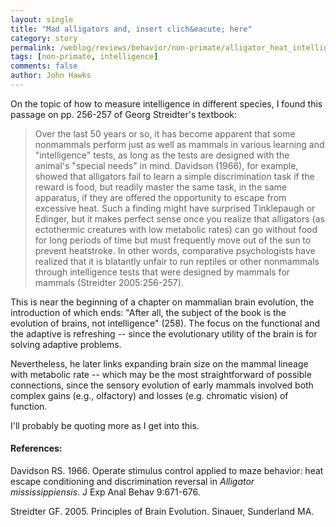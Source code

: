 ```yaml
---
layout: single 
title: "Mad alligators and, insert clich&eacute; here" 
category: story
permalink: /weblog/reviews/behavior/non-primate/alligator_heat_intelligence_streidter_2006.html
tags: [non-primate, intelligence] 
comments: false 
author: John Hawks 
---
```



<p>
On the topic of how to measure intelligence in different species, I found this passage on pp. 256-257 of Georg Streidter's textbook: 
</p>

<blockquote>Over the last 50 years or so, it has become apparent that some nonmammals perform just as well as mammals in various learning and "intelligence" tests, as long as the tests are designed with the animal's "special needs" in mind. Davidson (1966), for example, showed that alligators fail to learn a simple discrimination task if the reward is food, but readily master the same task, in the same apparatus, if they are offered the opportunity to escape from excessive heat. Such a finding might have surprised Tinklepaugh or Edinger, but it makes perfect sense once you realize that alligators (as ectothermic creatures with low metabolic rates) can go without food for long periods of time but must frequently move out of the sun to prevent heatstroke. In other words, comparative psychologists have realized that it is blatantly unfair to run reptiles or other nonmammals through intelligence tests that were designed by mammals for mammals (Streidter 2005:256-257). </blockquote>

<p>
This is near the beginning of a chapter on mammalian brain evolution, the introduction of which ends: "After all, the subject of the book is the evolution of brains, not intelligence" (258). The focus on the functional and the adaptive is refreshing -- since the evolutionary utility of the brain is for solving adaptive problems. 
</p>

<p>
Nevertheless, he later links expanding brain size on the mammal lineage with metabolic rate -- which may be the most straightforward of possible connections, since the sensory evolution of early mammals involved both complex gains (e.g., olfactory) and losses (e.g. chromatic vision) of function. 
</p>

<p>
I'll probably be quoting more as I get into this. 
</p>

<h4>References:</h4>

<p class="cite">Davidson RS. 1966. Operate stimulus control applied to maze behavior: heat escape conditioning and discrimination reversal in <i>Alligator mississippiensis</i>. J Exp Anal Behav 9:671-676. </p>

<p class="cite">Streidter GF. 2005. Principles of Brain Evolution. Sinauer, Sunderland MA. </p>

